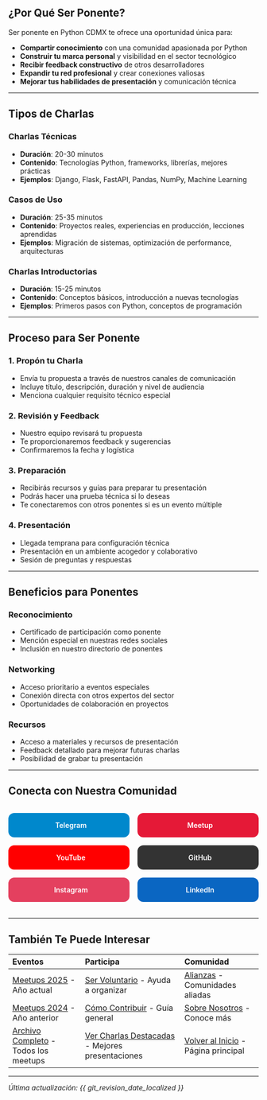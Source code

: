 ## <i class="fas fa-heart"></i> ¿Por Qué Ser Ponente?

Ser ponente en Python CDMX te ofrece una oportunidad única para:

- **Compartir conocimiento** con una comunidad apasionada por Python
- **Construir tu marca personal** y visibilidad en el sector tecnológico
- **Recibir feedback constructivo** de otros desarrolladores
- **Expandir tu red profesional** y crear conexiones valiosas
- **Mejorar tus habilidades de presentación** y comunicación técnica

---

## <i class="fas fa-lightbulb"></i> Tipos de Charlas

### <i class="fas fa-code"></i> Charlas Técnicas
- **Duración**: 20-30 minutos
- **Contenido**: Tecnologías Python, frameworks, librerías, mejores prácticas
- **Ejemplos**: Django, Flask, FastAPI, Pandas, NumPy, Machine Learning

### <i class="fas fa-chart-line"></i> Casos de Uso
- **Duración**: 25-35 minutos
- **Contenido**: Proyectos reales, experiencias en producción, lecciones aprendidas
- **Ejemplos**: Migración de sistemas, optimización de performance, arquitecturas

### <i class="fas fa-rocket"></i> Charlas Introductorias
- **Duración**: 15-25 minutos
- **Contenido**: Conceptos básicos, introducción a nuevas tecnologías
- **Ejemplos**: Primeros pasos con Python, conceptos de programación

---

## <i class="fas fa-clipboard-list"></i> Proceso para Ser Ponente

### 1. <i class="fas fa-pencil"></i> Propón tu Charla
- Envía tu propuesta a través de nuestros canales de comunicación
- Incluye título, descripción, duración y nivel de audiencia
- Menciona cualquier requisito técnico especial

### 2. <i class="fas fa-comments"></i> Revisión y Feedback
- Nuestro equipo revisará tu propuesta
- Te proporcionaremos feedback y sugerencias
- Confirmaremos la fecha y logística

### 3. <i class="fas fa-calendar"></i> Preparación
- Recibirás recursos y guías para preparar tu presentación
- Podrás hacer una prueba técnica si lo deseas
- Te conectaremos con otros ponentes si es un evento múltiple

### 4. <i class="fas fa-microphone"></i> Presentación
- Llegada temprana para configuración técnica
- Presentación en un ambiente acogedor y colaborativo
- Sesión de preguntas y respuestas

---

## <i class="fas fa-gift"></i> Beneficios para Ponentes

### <i class="fas fa-certificate"></i> Reconocimiento
- Certificado de participación como ponente
- Mención especial en nuestras redes sociales
- Inclusión en nuestro directorio de ponentes

### <i class="fas fa-network-wired"></i> Networking
- Acceso prioritario a eventos especiales
- Conexión directa con otros expertos del sector
- Oportunidades de colaboración en proyectos

### <i class="fas fa-book"></i> Recursos
- Acceso a materiales y recursos de presentación
- Feedback detallado para mejorar futuras charlas
- Posibilidad de grabar tu presentación

---

## <i class="fas fa-link"></i> Conecta con Nuestra Comunidad

<div class="community-links" style="display: grid; grid-template-columns: repeat(auto-fit, minmax(200px, 1fr)); gap: 1rem; margin: 2rem 0;">
    <a href="https://t.me/PythonCDMX" target="_blank" rel="noopener noreferrer" style="background: #0088cc; color: white; padding: 1rem; border-radius: 12px; text-decoration: none; text-align: center; font-weight: 600; transition: all 0.3s ease; display: flex; align-items: center; justify-content: center; gap: 0.5rem;">
        <i class="fab fa-telegram"></i> Telegram
    </a>
    <a href="https://www.meetup.com/python-mexico" target="_blank" rel="noopener noreferrer" style="background: #e51937; color: white; padding: 1rem; border-radius: 12px; text-decoration: none; text-align: center; font-weight: 600; transition: all 0.3s ease; display: flex; align-items: center; justify-content: center; gap: 0.5rem;">
        <i class="fab fa-meetup"></i> Meetup
    </a>
    <a href="https://www.youtube.com/@PythonMexico" target="_blank" rel="noopener noreferrer" style="background: #ff0000; color: white; padding: 1rem; border-radius: 12px; text-decoration: none; text-align: center; font-weight: 600; transition: all 0.3s ease; display: flex; align-items: center; justify-content: center; gap: 0.5rem;">
        <i class="fab fa-youtube"></i> YouTube
    </a>
    <a href="https://github.com/PythonMexico/pythonCDMX" target="_blank" rel="noopener noreferrer" style="background: #333; color: white; padding: 1rem; border-radius: 12px; text-decoration: none; text-align: center; font-weight: 600; transition: all 0.3s ease; display: flex; align-items: center; justify-content: center; gap: 0.5rem;">
        <i class="fab fa-github"></i> GitHub
    </a>
    <a href="https://www.instagram.com/pythoncdmx/" target="_blank" rel="noopener noreferrer" style="background: #E4405F; color: white; padding: 1rem; border-radius: 12px; text-decoration: none; text-align: center; font-weight: 600; transition: all 0.3s ease; display: flex; align-items: center; justify-content: center; gap: 0.5rem;">
        <i class="fab fa-instagram"></i> Instagram
    </a>
    <a href="https://www.linkedin.com/groups/13126454/" target="_blank" rel="noopener noreferrer" style="background: #0A66C2; color: white; padding: 1rem; border-radius: 12px; text-decoration: none; text-align: center; font-weight: 600; transition: all 0.3s ease; display: flex; align-items: center; justify-content: center; gap: 0.5rem;">
        <i class="fab fa-linkedin"></i> LinkedIn
    </a>
</div>

---

## <i class="fas fa-star"></i> También Te Puede Interesar

| <i class="fas fa-calendar"></i> **Eventos** | <i class="fas fa-microphone"></i> **Participa** | <i class="fas fa-users"></i> **Comunidad** |
|:---|:---|:---|
| [Meetups 2025](/meetups/2025/) - Año actual | [Ser Voluntario](/comunidad/voluntarios) - Ayuda a organizar | [Alianzas](/comunidad/alianzas) - Comunidades aliadas |
| [Meetups 2024](/meetups/2024/) - Año anterior | [Cómo Contribuir](/comunidad/como-contribuir) - Guía general | [Sobre Nosotros](/about) - Conoce más |
| [Archivo Completo](/meetups/) - Todos los meetups | [Ver Charlas Destacadas](#ponentes-destacados) - Mejores presentaciones | [Volver al Inicio](/) - Página principal |

---

*<i class="fas fa-clock"></i> Última actualización: {{ git_revision_date_localized }}*
